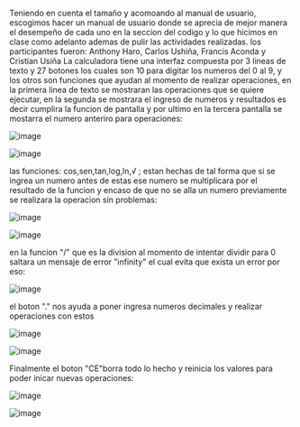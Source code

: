 Teniendo en cuenta el tamaño y acomoando al manual de usuario, escogimos hacer un manual de usuario donde se aprecia de mejor manera
el desempeño de cada uno en la seccion del codigo y lo que hicimos en clase como adelanto ademas de pulir las actividades realizadas.
los participantes fueron: Anthony Haro, Carlos Ushiña, Francis Aconda y Cristian Usiña
La calculadora tiene una interfaz compuesta por 3 lineas de texto y 27 botones los cuales son 10 para digitar los numeros del 0 al 9, y los otros son funciones que ayudan al momento de realizar operaciones, en la primera linea de texto se mostraran las operaciones que se quiere ejecutar, en la segunda se mostrara el ingreso de numeros y resultados es decir cumplira la funcion de pantalla y por ultimo en la tercera pantalla se mostarra el numero anteriro para operaciones:

![image](https://github.com/AnthonyHaro/Calculadora/assets/150816518/7699a45e-3ee6-4d9f-ac05-351846d97568)

![image](https://github.com/AnthonyHaro/Calculadora/assets/150816518/fe3ceccd-d355-4e32-87c6-09495d12ea03)

las funciones: cos,sen,tan,log,ln,√ ; estan hechas de tal forma que si se ingrea un numero antes de estas ese numero se multiplicara por el resultado de la funcion y encaso de que no se alla un numero previamente se realizara la operacion sin problemas:

![image](https://github.com/AnthonyHaro/Calculadora/assets/150816518/949c353f-47cd-4dac-b78e-6c85f296a5c7)

![image](https://github.com/AnthonyHaro/Calculadora/assets/150816518/4b3795b8-ce63-4bed-bc53-e16794668e6a)

en la funcion "/" que es la division al momento de intentar dividir para 0 saltara un mensaje de error "infinity" el cual evita que exista un error por eso:

![image](https://github.com/AnthonyHaro/Calculadora/assets/150816518/36eb0fae-6569-4eec-8a46-428f5f419618)

el boton "." nos ayuda a poner ingresa numeros decimales y realizar operaciones con estos

![image](https://github.com/AnthonyHaro/Calculadora/assets/150816518/84f758e8-9575-4c4f-8537-574aa03b4edf)

![image](https://github.com/AnthonyHaro/Calculadora/assets/150816518/460367f0-d740-44d0-8b29-53b660bba649)

Finalmente el boton "CE"borra todo lo hecho y reinicia los valores para poder inicar nuevas operaciones:

![image](https://github.com/AnthonyHaro/Calculadora/assets/150816518/ba4f7ab9-801b-4c6e-8bf7-4749ba324646)

![image](https://github.com/AnthonyHaro/Calculadora/assets/150816518/45235691-8a88-4f20-b257-b2d346feab6a)
